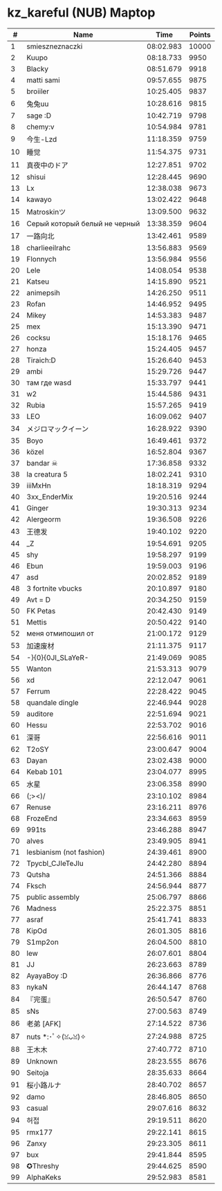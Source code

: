 # kz_kareful (NUB) Maptop

|  # | Name | Time | Points |
|-------------- | -------------- | -------------- | -------------- | 
| 1 | smieszneznaczki | 08:02.983 | 10000 | 
| 2 | Kuupo | 08:18.733 | 9950 | 
| 3 | Blacky | 08:51.679 | 9918 | 
| 4 | matti sami | 09:57.655 | 9875 | 
| 5 | broiiler | 10:25.405 | 9837 | 
| 6 | 兔兔uu | 10:28.616 | 9815 | 
| 7 | sage :D | 10:42.719 | 9798 | 
| 8 | chemy:v | 10:54.984 | 9781 | 
| 9 | 今生-Lzd | 11:18.359 | 9759 | 
| 10 | 睡觉 | 11:54.375 | 9731 | 
| 11 | 真夜中のドア | 12:27.851 | 9702 | 
| 12 | shisui | 12:28.445 | 9690 | 
| 13 | Lx | 12:38.038 | 9673 | 
| 14 | kawayo | 13:02.422 | 9648 | 
| 15 | Matroskinツ | 13:09.500 | 9632 | 
| 16 | Серый который белый не черный | 13:38.359 | 9604 | 
| 17 | 一路向北 | 13:42.461 | 9589 | 
| 18 | charlieeilrahc | 13:56.883 | 9569 | 
| 19 | Flonnych | 13:56.984 | 9556 | 
| 20 | Lele | 14:08.054 | 9538 | 
| 21 | Katseu | 14:15.890 | 9521 | 
| 22 | animepsih | 14:26.250 | 9511 | 
| 23 | Rofan | 14:46.952 | 9495 | 
| 24 | Mikey | 14:53.383 | 9487 | 
| 25 | mex | 15:13.390 | 9471 | 
| 26 | cocksu | 15:18.176 | 9465 | 
| 27 | honza | 15:24.405 | 9457 | 
| 28 | Tiraich:D | 15:26.640 | 9453 | 
| 29 | ambi | 15:29.726 | 9447 | 
| 30 | там где wasd | 15:33.797 | 9441 | 
| 31 | w2 | 15:44.586 | 9431 | 
| 32 | Rubia | 15:57.265 | 9419 | 
| 33 | LEO | 16:09.062 | 9407 | 
| 34 | メジロマックイーン | 16:28.922 | 9390 | 
| 35 | Boyo | 16:49.461 | 9372 | 
| 36 | közel | 16:52.804 | 9367 | 
| 37 | bandar ☠ | 17:36.858 | 9332 | 
| 38 | la creatura 5 | 18:02.241 | 9310 | 
| 39 | iiiMxHn | 18:18.319 | 9294 | 
| 40 | 3xx_EnderMix | 19:20.516 | 9244 | 
| 41 | Ginger | 19:30.313 | 9234 | 
| 42 | Alergeorm | 19:36.508 | 9226 | 
| 43 | 王德发 | 19:40.102 | 9220 | 
| 44 | _Z | 19:54.691 | 9205 | 
| 45 | shy | 19:58.297 | 9199 | 
| 46 | Ebun | 19:59.003 | 9196 | 
| 47 | asd | 20:02.852 | 9189 | 
| 48 | 3 fortnite vbucks | 20:10.897 | 9180 | 
| 49 | Avt = D | 20:34.250 | 9159 | 
| 50 | FK Petas | 20:42.430 | 9149 | 
| 51 | Mettis | 20:50.422 | 9140 | 
| 52 | меня отмипошил от | 21:00.172 | 9129 | 
| 53 | 加速废材 | 21:11.375 | 9117 | 
| 54 | -}{0}{0JI_SLaYeR- | 21:49.069 | 9085 | 
| 55 | Wanton | 21:53.313 | 9079 | 
| 56 | xd | 22:12.047 | 9061 | 
| 57 | Ferrum | 22:28.422 | 9045 | 
| 58 | quandale dingle | 22:46.944 | 9028 | 
| 59 | auditore | 22:51.694 | 9021 | 
| 60 | Hessu | 22:53.702 | 9016 | 
| 61 | 深哥 | 22:56.616 | 9011 | 
| 62 | T2oSY | 23:00.647 | 9004 | 
| 63 | Dayan | 23:02.438 | 9000 | 
| 64 | Kebab 101 | 23:04.077 | 8995 | 
| 65 | 水星 | 23:06.358 | 8990 | 
| 66 | (;><)/ | 23:10.102 | 8984 | 
| 67 | Renuse | 23:16.211 | 8976 | 
| 68 | FrozeEnd | 23:34.663 | 8959 | 
| 69 | 991ts | 23:46.288 | 8947 | 
| 70 | alves | 23:49.905 | 8941 | 
| 71 | lesbianism (not fashion) | 24:39.461 | 8900 | 
| 72 | Tpycbl_CJIeTeJIu | 24:42.280 | 8894 | 
| 73 | Qutsha | 24:51.366 | 8884 | 
| 74 | Fksch | 24:56.944 | 8877 | 
| 75 | public assembly | 25:06.797 | 8866 | 
| 76 | Madness | 25:22.375 | 8851 | 
| 77 | asraf | 25:41.741 | 8833 | 
| 78 | KipOd | 26:01.305 | 8816 | 
| 79 | S1mp2on | 26:04.500 | 8810 | 
| 80 | lew | 26:07.601 | 8804 | 
| 81 | JJ | 26:23.663 | 8789 | 
| 82 | AyayaBoy :D | 26:36.866 | 8776 | 
| 83 | nykaN | 26:44.147 | 8768 | 
| 84 | 『完蛋』 | 26:50.547 | 8760 | 
| 85 | sNs | 27:00.563 | 8749 | 
| 86 | 老弟 [AFK] | 27:14.522 | 8736 | 
| 87 | nuts *:･ﾟ✧(ꈍᴗꈍ)✧ | 27:24.988 | 8725 | 
| 88 | 王木木 | 27:40.772 | 8710 | 
| 89 | Unknown | 28:23.555 | 8676 | 
| 90 | Seitoja | 28:35.633 | 8664 | 
| 91 | 桜小路ルナ | 28:40.702 | 8657 | 
| 92 | damo | 28:46.805 | 8650 | 
| 93 | casual | 29:07.616 | 8632 | 
| 94 | 허접 | 29:19.511 | 8620 | 
| 95 | rmx177 | 29:22.141 | 8615 | 
| 96 | Zanxy | 29:23.305 | 8611 | 
| 97 | bux | 29:41.844 | 8595 | 
| 98 | ✪Threshy | 29:44.625 | 8590 | 
| 99 | AlphaKeks | 29:52.983 | 8581 | 

